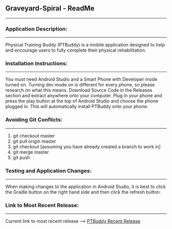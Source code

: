 ## Graveyard-Spiral - ReadMe
-----

### Application Description:
----- 
Physical Training Buddy (PTBuddy) is a mobile application designed to help and encourage users to fully complete their physical rehabilitation.

### Installation Instructions:
-----
You must need Android Studio and a Smart Phone with Developer mode turned on. Turning dev mode on is different for every phone, so please research on what this means. Download Source Code in the Releases section and extract anywhere onto your computer. Plug in your phone and press the play button at the top of Android Studio and choose the phone plugged in. This will automatically install PTBuddy onto your phone.

### Avoiding Git Conflicts: 
-----

1. git checkout master
2. git pull origin master
3. git checkout <branchname> [assuming you have already created a branch to work in]
4. git merge master
5. git push

### Testing and Application Changes:
-----
When making changes to the application in Android Studio, it is best to click the Gradle button on the right hand side and then click the refresh button.

### Link to Most Recent Release:
-----
Current link to most recent release --> [PTBuddy Recent Release](https://github.com/SDev-2018/Graveyard-Spiral/releases/tag/v.5.0)